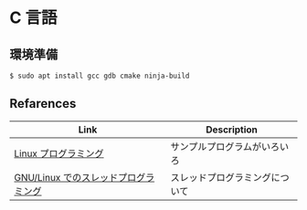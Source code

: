 # C 言語

## 環境準備

```
$ sudo apt install gcc gdb cmake ninja-build
```

## Refarences

| Link                                                                         | Description                    |
| ---------------------------------------------------------------------------- | ------------------------------ |
| [Linux プログラミング](http://linux-biyori.sakura.ne.jp/program/program.php) | サンプルプログラムがいろいろ   |
| [GNU/Linux でのスレッドプログラミング](http://www.tsoftware.jp/nptl/)        | スレッドプログラミングについて |
